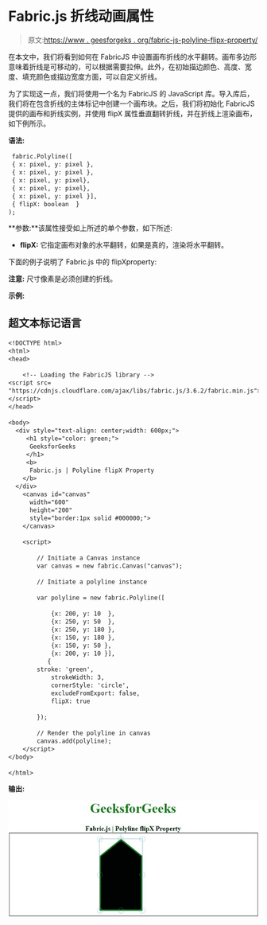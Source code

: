 # Fabric.js 折线动画属性

> 原文:[https://www . geesforgeks . org/fabric-js-polyline-flipx-property/](https://www.geeksforgeeks.org/fabric-js-polyline-flipx-property/)

在本文中，我们将看到如何在 FabricJS 中设置画布折线的水平翻转。画布多边形意味着折线是可移动的，可以根据需要拉伸。此外，在初始描边颜色、高度、宽度、填充颜色或描边宽度方面，可以自定义折线。

为了实现这一点，我们将使用一个名为 FabricJS 的 JavaScript 库。导入库后，我们将在包含折线的主体标记中创建一个画布块。之后，我们将初始化 FabricJS 提供的画布和折线实例，并使用 flipX 属性垂直翻转折线，并在折线上渲染画布，如下例所示。

**语法:**

```
 fabric.Polyline([
 { x: pixel, y: pixel },
 { x: pixel, y: pixel },
 { x: pixel, y: pixel},
 { x: pixel, y: pixel},
 { x: pixel, y: pixel }],
 { flipX: boolean  }
);
```

**参数:**该属性接受如上所述的单个参数，如下所述:

*   **flipX:** 它指定画布对象的水平翻转，如果是真的，渲染将水平翻转。

下面的例子说明了 Fabric.js 中的 flipXproperty:

**注意:** 尺寸像素是必须创建的折线。

**示例:**

## 超文本标记语言

```
<!DOCTYPE html> 
<html> 
<head> 

    <!-- Loading the FabricJS library -->
<script src= 
"https://cdnjs.cloudflare.com/ajax/libs/fabric.js/3.6.2/fabric.min.js"> 
</script> 
</head> 

<body> 
  <div style="text-align: center;width: 600px;"> 
     <h1 style="color: green;"> 
      GeeksforGeeks 
     </h1> 
     <b> 
      Fabric.js | Polyline flipX Property 
    </b> 
  </div> 
    <canvas id="canvas"
      width="600"
      height="200"
      style="border:1px solid #000000;"> 
    </canvas> 

    <script> 

        // Initiate a Canvas instance 
        var canvas = new fabric.Canvas("canvas"); 

        // Initiate a polyline instance 

        var polyline = new fabric.Polyline([ 

            {x: 200, y: 10  }, 
            {x: 250, y: 50  }, 
            {x: 250, y: 180 }, 
            {x: 150, y: 180 }, 
            {x: 150, y: 50 }, 
            {x: 200, y: 10 }], 
           { 
        stroke: 'green',  
            strokeWidth: 3,  
            cornerStyle: 'circle',  
            excludeFromExport: false, 
            flipX: true 

        }); 

        // Render the polyline in canvas 
        canvas.add(polyline); 
    </script> 
</body> 

</html>

```

**输出:**

![](img/d06057c54e7ae31137fa7cf5d7a47174.png)
